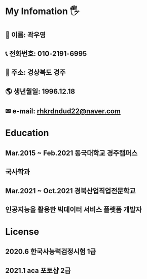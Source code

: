 
# My Infomation &#128400;
## &#128104; 이름: 곽우영
## &#128222; 전화번호: 010-2191-6995
## &#128146; 주소: 경상북도 경주
## &#127758; 생년월일: 1996.12.18
## &#9993; e-mail: rhkrdndud22@naver.com

# Education

## Mar.2015 ~ Feb.2021 동국대학교 경주캠퍼스 
## 국사학과
## Mar.2021 ~ Oct.2021 경북산업직업전문학교
## 인공지능을 활용한 빅데이터 서비스 플랫폼 개발자

# License

## 2020.6  한국사능력검정시험 1급
## 2021.1 aca 포토샵 2급

